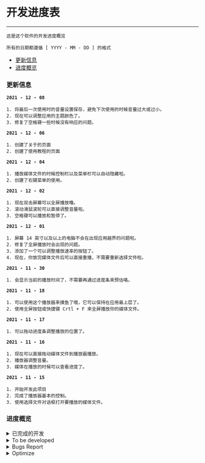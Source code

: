 # 开发进度表
---
```
这是这个软件的开发进度概览

所有的日期都遵循 [ YYYY - MM - DD ] 的格式
```

- [更新信息](#更新信息)
- [进度概览](#进度概览)

### 更新信息
**`2021 - 12 - 08`**
```
1. 将最后一次使用时的音量设置保存，避免下次使用的时候音量过大或过小。
2. 现在可以调整应用的主题颜色了。
3. 修复了空格键一些时候没有响应的问题。
```
**`2021 - 12 - 06`**
```
1. 创建了关于的页面
2. 创建了使用教程的页面
```
**`2021 - 12 - 04`**
```
1. 播放媒体文件的时候控制栏以及菜单栏可以自动隐藏啦。
2. 创建了右键菜单的使用。
```
**`2021 - 12 - 02`**
```
1. 现在双击屏幕可以全屏播放噜。
2. 滚动滑鼠滚轮可以直接调整音量啦。
3. 空格键可以播放和暂停了。
```
**`2021 - 12 - 01`**
```
1. 屏幕 14 英寸以及以上的电脑不会在出现应用越界的问题啦。
2. 修复了全屏播放时会出现的问题。
3. 添加了一个可以调整播放速率的按钮了。
4. 现在，你放完媒体文件后可以直接重播，不需要重新选择文件啦。
```
**`2021 - 11 - 30`**
```
1. 会显示当前的播放时间了，不需要再通过进度条来预估咯。
```
**`2021 - 11 - 18`**
```
1. 可以使用这个播放器来摸鱼了哦，它可以保持在应用最上层了。
2. 使用全屏按钮或快捷键 Crtl + F 来全屏播放你的媒体文件。
```
**`2021 - 11 - 17`**
```
1. 可以拖动进度条调整播放的位置了。
```
**`2021 - 11 - 16`**
```
1. 现在可以直接拖动媒体文件到播放器播放。
2. 播放器调整音量。
3. 媒体在播放的时候可以查看进度了。
```
**`2021 - 11 - 15`**
``` 
1. 开始开发此项目
2. 完成了播放器基本的控制。
3. 使用选择文件对话框打开要播放的媒体文件。
```

### 进度概览


<details>
   <summary> 已完成的开发 </summary>

 `The progress of the software has been developed`

| DATE | CONTENT |REMARK|
|:---:|:---:|:---:|
|`2021 - 11 - 15`|开始开发此项目||
|`2021 - 11 - 15`|完成播放器的必要功能||
|`2021 - 11 - 15`|通过系统对话框选择要打开的文件||
|`2021 - 11 - 16`|通过拖放播放媒体||
|`2021 - 11 - 16`|音量调节||
|`2021 - 11 - 16`|时间线追踪||
|`2021 - 11 - 17`|拖动调整播放进度||
|`2021 - 11 - 18`|始终显示在最上方||
|`2021 - 11 - 18`|全屏功能||
|`2021 - 11 - 30`|完成开发 [issues #7](https://github.com/SeeChen/TermProject_MediaPlayer/issues/7)||
|`2021 - 12 - 01`|修复 [issues #6](https://github.com/SeeChen/TermProject_MediaPlayer/issues/6)||
|`2021 - 12 - 01`|修复 [issues #2](https://github.com/SeeChen/TermProject_MediaPlayer/issues/2)||
|`2021 - 12 - 01`|完成开发 [issues #10](https://github.com/SeeChen/TermProject_MediaPlayer/issues/10)||
|`2021 - 12 - 01`|重播功能||
|`2021 - 12 - 02`|完成功能 [issues #11](https://github.com/SeeChen/TermProject_MediaPlayer/issues/11)|New Bugs Found [issues #13](https://github.com/SeeChen/TermProject_MediaPlayer/issues/13)|
|`2021 - 12 - 02`|完成功能 [issues #15](https://github.com/SeeChen/TermProject_MediaPlayer/issues/11)||
|`2021 - 12 - 02`|空格键播放和暂停||
|`2021 - 12 - 04`|完成开发 [issues #5](https://github.com/SeeChen/TermProject_MediaPlayer/issues/5)||
|`2021 - 12 - 04`|右键菜单||
|`2021 - 12 - 06`|创建关于页面||
|`2021 - 12 - 06`|创建使用教程页面||
|`2021 - 12 - 08`|保存音量设置||
|`2021 - 12 - 08`|设置主题颜色||
|`2021 - 12 - 08`|修复空格键问题||

</details>

<details>
   <summary> To be developed </summary>


  `Features waiting to be developed`

| DATE | CONTENT |REMARK|STATUS|
|:---:|:--:|:---:|:---:|
| `2021 - 12 - 08` |Record the history playing|[issues #3](https://github.com/SeeChen/TermProject_MediaPlayer/issues/3)|![In Progress](https://img.shields.io/badge/IN%20PROGRESS-yellow?style=flat)|
| `2021 - 11 - 20` |队列文件夹里的视频|[issues #4](https://github.com/SeeChen/TermProject_MediaPlayer/issues/4)|![Pending](https://img.shields.io/badge/PENDING-red?style=flat)|
| `2021 - 11 - 30` |时间条显示数字时间|[issues #7](https://github.com/SeeChen/TermProject_MediaPlayer/issues/7)|![Complete](https://img.shields.io/badge/COMPLETE-sussex?style=flat)|
| `2021 - 12 - 01` |可调节播放速度|[issues #10](https://github.com/SeeChen/TermProject_MediaPlayer/issues/10)|![Complete](https://img.shields.io/badge/COMPLETE-sussex?style=flat)|
| `2021 - 12 - 02` |双击全屏|[issues #11](https://github.com/SeeChen/TermProject_MediaPlayer/issues/11)|![Completa](https://img.shields.io/badge/COMPLETE-sussex?style=flat)|
| `2021 - 12 - 02` |滑鼠滚轮调整音量|[issues #15](https://github.com/SeeChen/TermProject_MediaPlayer/issues/15)|![Completa](https://img.shields.io/badge/COMPLETE-sussex?style=flat)|
| `2021 - 12 - 04` |全拼播放的时候自动隐藏控制栏|[issues #5](https://github.com/SeeChen/TermProject_MediaPlayer/issues/5)|![Pending](https://img.shields.io/badge/COMPLETE-sussex?style=flat)|

 <!--在这里添加你想要的新功能，按照下面这样写

| `2021 - MM - DD` | 你想要的功能 | (这里不用管) | ![Pending](https://img.shields.io/badge/PENDING-red?style=flat)|

按照上面复制就可以了吖  (^・ω・^ )-->
   
</details>


<details>
   <summary> Bugs Report </summary>

  `Bugs waiting to be fixed`

| DATE | CONTENT |REMARK|STATUS|
|:---:|:--:|:---:|:---:|
| `2021 - 11 - 10`|有些视频没有画面只有声音，有些视频无法播放|[issues #1](https://github.com/SeeChen/TermProject_MediaPlayer/issues/1)|![Pending](https://img.shields.io/badge/PENDING-red?style=flat)|
|`2021 - 12 - 01`|使用 ESC 键关闭全屏后，下次进入全屏需要点击两次|[issues #2](https://github.com/SeeChen/TermProject_MediaPlayer/issues/2)|![Fixed](https://img.shields.io/badge/FIXED-sussex?style=flat)|
|`2021 - 12 - 01`|当用户屏幕较小的时候，初始显示会超出电脑屏幕|[issues #6](https://github.com/SeeChen/TermProject_MediaPlayer/issues/6)|![Fixed](https://img.shields.io/badge/FIXED-sussex?style=flat)|
|`2021 - 12 - 02`|有时播放完成后，时间显示还差一秒钟|[issues #12](https://github.com/SeeChen/TermProject_MediaPlayer/issues/12)|![Pending](https://img.shields.io/badge/PENDING-red?style=flat)|
|`2021 - 12 - 02`|双击屏幕的时候，会先暂停然后继续播放|[issues #13](https://github.com/SeeChen/TermProject_MediaPlayer/issues/13)|![Pending](https://img.shields.io/badge/PENDING-red?style=flat)|
|`2021 - 12 - 02`|双击屏幕全屏后，控件会被选中|[issues #16](https://github.com/SeeChen/TermProject_MediaPlayer/issues/16)|![Pending](https://img.shields.io/badge/PENDING-red?style=flat)|
|`2021 - 12 - 06`|音频在倍速播放的时候失真|[issues #18](https://github.com/SeeChen/TermProject_MediaPlayer/issues/18)|![Pending](https://img.shields.io/badge/PENDING-red?style=flat)|
|`2021 - 12 - 07`|在拖动进度条和音量条的时候，依然自动隐藏控制栏|[issues #19](https://github.com/SeeChen/TermProject_MediaPlayer/issues/19)|![Pending](https://img.shields.io/badge/PENDING-red?style=flat)|
|`2021 - 12 - 07`|暂停视频选择后，屏幕中间的播放按钮不会改变并隐藏|[issues #20](https://github.com/SeeChen/TermProject_MediaPlayer/issues/20)|![Pending](https://img.shields.io/badge/PENDING-red?style=flat)|

 <!--要是你发现什么 bug 的话，也可以在下面写哟

| `2021 - MM - DD` | 发现的 bug | (这里不用管) | ![Pending](https://img.shields.io/badge/PENDING-red?style=flat)|

按照上面复制就可以了吖   (⁎˃ᆺ˂)-->  
 
</details>


<details>
   <summary> Optimize </summary>
   
`Some Problems to be optimized`
   
| DATE | CONTENT |REMARK|STATUS|
|:---:|:--:|:---:|:---:|
|`2021 - 12 - 06`|播放媒体时占用内存过高|[issues #17](https://github.com/SeeChen/TermProject_MediaPlayer/issues/17)|![Pending](https://img.shields.io/badge/PENDING-red?style=flat)|
|`2021 - 12 - 08`|打开关于和教程的时候，整个应用会卡顿|[issues #21](https://github.com/SeeChen/TermProject_MediaPlayer/issues/21)|![Pending](https://img.shields.io/badge/PENDING-red?style=flat)|
   
</details>

<!-- Label for to developer -->
<!--![Completa](https://img.shields.io/badge/COMPLETE-sussex?style=flat)--><!--complete the function development-->
<!--![In Progress](https://img.shields.io/badge/IN%20PROGRESS-yellow?style=flat)--><!--already know and wating to development-->
<!--![Pending](https://img.shields.io/badge/PENDING-red?style=flat)--><!--new request-->

<!-- Label for bugs -->
<!--![Fixed](https://img.shields.io/badge/FIXED-sussex?style=flat)--><!--bug fixed-->
<!--![In Progress](https://img.shields.io/badge/IN%20PROGRESS-yellow?style=flat)--><!--bugs watting to fix-->
<!--![Pending](https://img.shields.io/badge/PENDING-red?style=flat)--><!--new bugs report-->

<!-- Label for optimizing -->
<!--![Optimized](https://img.shields.io/badge/OPTIMIZED-sussex?style=flat)--><!--already optimized-->
<!--![Optimizing](https://img.shields.io/badge/OPTIMIZING-yellow?style=flat)--><!--Optimizing-->
<!--![Pending](https://img.shields.io/badge/PENDING-red?style=flat)--><!--new issues found-->
